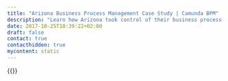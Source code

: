 ```yaml
---
title: "Arizona Business Process Management Case Study | Camunda BPM"
description: "Learn how Arizona took control of their business process automation and improved efficiency in their organization with Camunda. Camunda is the leader for workflow automation based on Java and BPMN 2.0. "
date: 2017-10-25T10:39:22+02:00
draft: false
contact: true
contacthidden: true
mycontent: static
---
```

{{<case-study-single
company="Arizona "
companydescription="<p>Arizona is a company which offers production of cross-media and integrated technology solutions, thus providing operational efficiency (agility, economy, flexibility and safety) for the marketing of big companies and agencies through services of production (images, digital, video, editorial, pre-media and hub) and our own technology platform, which counts on tools that support/help the production, management and analysis</p>"
customerquote=""
teaser=""
usecase=""
videolink=""
logo="//images.ctfassets.net/vpidbgnakfvf/31yIkSinBeq8QI6E0GGygk/6e81cba523b4879feb1c1fe8805e4331/arizona.svg"
pdf=""
thumbnail="">}}